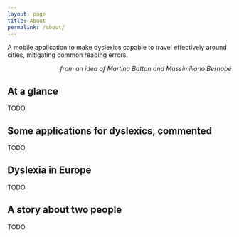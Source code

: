 ```yaml
---
layout: page
title: About
permalink: /about/
---
```


A mobile application to make dyslexics capable to travel effectively around cities, mitigating common reading errors.

<p style="text-align:right"><em>from an idea of Martina Battan and Massimiliano Bernabé</em></p>


## At a glance

TODO

## Some applications for dyslexics, commented

TODO

## Dyslexia in Europe

TODO

## A story about two people

TODO